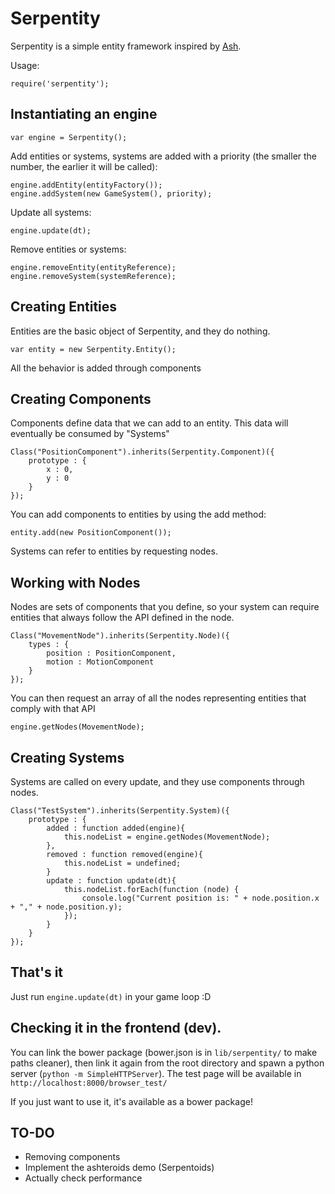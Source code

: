 # Serpentity

Serpentity is a simple entity framework inspired by [Ash][ash].

Usage:

    require('serpentity');

## Instantiating an engine

    var engine = Serpentity();

Add entities or systems, systems are added with a priority (the smaller
the number, the earlier it will be called):

    engine.addEntity(entityFactory());
    engine.addSystem(new GameSystem(), priority);

Update all systems:

    engine.update(dt);

Remove entities or systems:

    engine.removeEntity(entityReference);
    engine.removeSystem(systemReference);

## Creating Entities

Entities are the basic object of Serpentity, and they do nothing.

    var entity = new Serpentity.Entity();

All the behavior is added through components

## Creating Components

Components define data that we can add to an entity. This data will
eventually be consumed by "Systems"

    Class("PositionComponent").inherits(Serpentity.Component)({
        prototype : {
            x : 0,
            y : 0
        }
    });

You can add components to entities by using the add method:

    entity.add(new PositionComponent());


Systems can refer to entities by requesting nodes.

## Working with Nodes

Nodes are sets of components that you define, so your system can require
entities that always follow the API defined in the node.

    Class("MovementNode").inherits(Serpentity.Node)({
        types : {
            position : PositionComponent,
            motion : MotionComponent
        }
    });

You can then request an array of all the nodes representing entities
that comply with that API

    engine.getNodes(MovementNode);

## Creating Systems

Systems are called on every update, and they use components through nodes.

    Class("TestSystem").inherits(Serpentity.System)({
        prototype : {
            added : function added(engine){
                this.nodeList = engine.getNodes(MovementNode);
            },
            removed : function removed(engine){
                this.nodeList = undefined;
            }
            update : function update(dt){
                this.nodeList.forEach(function (node) {
                    console.log("Current position is: " + node.position.x + "," + node.position.y);
                });
            }
        }
    });

## That's it

Just run `engine.update(dt)` in your game loop :D

## Checking it in the frontend (dev).

You can link the bower package (bower.json is in `lib/serpentity/` to
make paths cleaner), then link it again from the root directory and
spawn a python server (`python -m SimpleHTTPServer`). The test page
will be available in `http://localhost:8000/browser_test/`

If you just want to use it, it's available as a bower package!


## TO-DO

* Removing components
* Implement the ashteroids demo (Serpentoids)
* Actually check performance

[ash]: http://www.ashframework.org/
